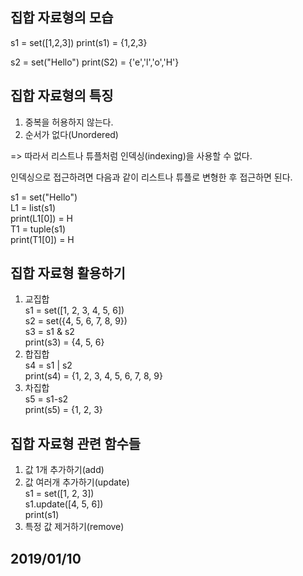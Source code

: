 ## 집합 자료형의 모습
 s1 = set([1,2,3])
 print(s1) = {1,2,3}

 s2 = set("Hello")
 print(S2) = {'e','l','o','H'}

## 집합 자료형의 특징

1. 중복을 허용하지 않는다.
2. 순서가 없다(Unordered)

=> 따라서 리스트나 튜플처럼 인덱싱(indexing)을 사용할 수 없다. 

인덱싱으로 접근하려면 다음과 같이 리스트나 튜플로 변형한 후 접근하면 된다.

s1 = set("Hello") <br>
L1 = list(s1) <br>
print(L1[0]) = H <br>
T1 = tuple(s1) <br>
print(T1[0]) = H <br>


## 집합 자료형 활용하기 
1. 교집합<br>
s1 = set([1, 2, 3, 4, 5, 6]) <br>
s2 = set({4, 5, 6, 7, 8, 9}) <br>
s3 = s1 & s2 <br>
print(s3) = {4, 5, 6} <br>
2. 합집합 <br>
s4 = s1 | s2 <br>
print(s4) = {1, 2, 3, 4, 5, 6, 7, 8, 9} <br>
3. 차집합 <br>
s5 = s1-s2 <br>
print(s5) = {1, 2, 3} <br>
## 집합 자료형 관련 함수들
1. 값 1개 추가하기(add)
2. 값 여러개 추가하기(update)<br>
s1 = set([1, 2, 3])<br>
s1.update([4, 5, 6])<br>
print(s1)<br>
3. 특정 값 제거하기(remove)

## 2019/01/10

